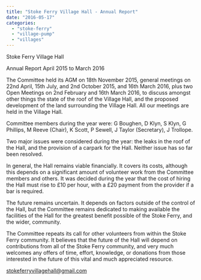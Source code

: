 ```yaml
---
title: "Stoke Ferry Village Hall - Annual Report"
date: "2016-05-17"
categories: 
  - "stoke-ferry"
  - "village-pump"
  - "villages"
---
```


Stoke Ferry Village Hall

Annual Report April 2015 to March 2016

The Committee held its AGM on 18th November 2015, general meetings on 22nd April, 15th July, and 2nd October 2015, and 16th March 2016, plus two Open Meetings on 2nd February and 16th March 2016, to discuss amongst other things the state of the roof of the Village Hall, and the proposed development of the land surrounding the Village Hall. All our meetings are held in the Village Hall.

Committee members during the year were: G Boughen, D Klyn, S Klyn, G Phillips, M Reeve (Chair), K Scott, P Sewell, J Taylor (Secretary), J Trollope.

Two major issues were considered during the year: the leaks in the roof of the Hall, and the provision of a carpark for the Hall. Neither issue has so far been resolved.

In general, the Hall remains viable financially. It covers its costs, although this depends on a significant amount of volunteer work from the Committee members and others. It was decided during the year that the cost of hiring the Hall must rise to £10 per hour, with a £20 payment from the provider if a bar is required.

The future remains uncertain. It depends on factors outside of the control of the Hall, but the Committee remains dedicated to making available the facilities of the Hall for the greatest benefit possible of the Stoke Ferry, and the wider, community.

The Committee repeats its call for other volunteers from within the Stoke Ferry community. It believes that the future of the Hall will depend on contributions from all of the Stoke Ferry community, and very much welcomes any offers of time, effort, knowledge, or donations from those interested in the future of this vital and much appreciated resource.

stokeferryvillagehall@gmail.com
